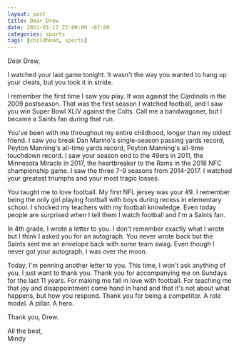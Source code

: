 ```yaml
---
layout: post
title: Dear Drew
date: 2021-01-17 22:00:00 -07:00
categories: sports
tags: [childhood, sports]
---
```


Dear Drew,

I watched your last game tonight. It wasn't the way you wanted to hang up your cleats, but you took it in stride. 

I remember the first time I saw you play. It was against the Cardinals in the 2009 postseason. That was the first season I watched football, and I saw you win Super Bowl XLIV against the Colts. Call me a bandwagoner, but I became a Saints fan during that run. 

You've been with me throughout my entire childhood, longer than my oldest friend. I saw you break Dan Marino's single-season passing yards record, Peyton Manning's all-time yards record, Peyton Manning's all-time touchdown record. I saw your season end to the 49ers in 2011, the Minnesota Miracle in 2017, the heartbreaker to the Rams in the 2018 NFC championship game. I saw the three 7-9 seasons from 2014-2017. I watched your greatest triumphs and your most tragic losses.

You taught me to love football. My first NFL jersey was your #9. I remember being the only girl playing football with boys during recess in elementary school. I shocked my teachers with my football knowledge. Even today people are surprised when I tell them I watch football and I'm a Saints fan.

In 4th grade, I wrote a letter to you. I don't remember exactly what I wrote but I think I asked you for an autograph. You never wrote back but the Saints sent me an envelope back with some team swag. Even though I never got your autograph, I was over the moon.

Today, I'm penning another letter to you. This time, I won't ask anything of you. I just want to thank you. Thank you for accompanying me on Sundays for the last 11 years. For making me fall in love with football. For teaching me that joy and disappointment come hand in hand and that it's not about what happens, but how you respond. Thank you for being a competitor. A role model. A pillar. A hero.

Thank you, Drew.

All the best,  
Mindy
